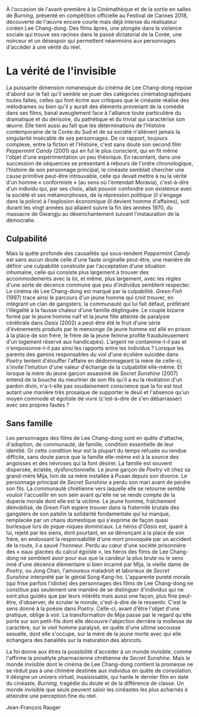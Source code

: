 À l'occasion de l'avant-première à la Cinémathèque et de la sortie en salles de *Burning*, présenté en compétition officielle au Festival de Cannes 2018, découverte de l'œuvre encore courte mais déjà intense du réalisateur coréen Lee Chang-dong. Des films âpres, une plongée dans la violence sociale qui trouve ses racines dans le passé dictatorial de la Corée, une noirceur et un désespoir qui permettent néanmoins aux personnages d'accéder à une vérité du réel.

# La vérité de l'invisible

La puissante dimension romanesque du cinéma de Lee Chang-dong repose d'abord sur le fait qu'il semble se jouer des catégories cinématographiques toutes faites, celles qui font écrire aux critiques que le cinéaste réalise des mélodrames ou bien qu'il y aurait des éléments provenant de la comédie dans ses films, banal aveuglement face à l'alliance toute particulière du dramatique et du dérisoire, du pathétique et du trivial qui caractérise son œuvre. Elle tient aussi au fait que les déterminations de l'Histoire contemporaine de la Corée du Sud et de sa société n'aliènent jamais la singularité insécable de ses personnages. De ce rapport, toujours complexe, entre la fiction et l'Histoire, c'est sans doute son second film *Peppermint Candy* (2001) qui en fut le plus conscient, qui en fit même l'objet d'une expérimentation un peu théorique. En racontant, dans une succession de séquences se présentant à rebours de l'ordre chronologique, l'histoire de son personnage principal, le cinéaste semblait chercher une cause primitive peut-être introuvable, celle qui devait mettre à nu la vérité d'un homme «&nbsp;conformiste&nbsp;» (au sens où l'entendait Moravia), c'est-à-dire d'un individu qui, par ses choix, allait pouvoir confondre son existence avec la société et ses métamorphoses, de la répression politique (il s'engage dans la police) à l'explosion économique (il devient homme d'affaires), soit durant les vingt années qui allaient suivre la fin des années 1970, du massacre de Gwangju au désenchantement suivant l'instauration de la démocratie.

## Culpabilité

Mais la quête profonde des causalités qui sous-tendent *Peppermint Candy* est sans aucun doute celle d'une faute originelle peut-être, une manière de définir une culpabilité construite par l'acceptation d'une situation inhumaine, celle qui consiste plus largement à trouver des accommodements avec la loi, et même, plus largement, avec les règles d'une sorte de décence commune que peu d'individus semblent respecter. Le cinéma de Lee Chang-dong est marqué par la culpabilité. *Green Fish* (1997) trace ainsi le parcours d'un jeune homme qui croit trouver, en intégrant un clan de gangsters, la communauté qui lui fait défaut, préférant l'illégalité à la fausse chaleur d'une famille déglinguée. Le couple bizarre formé par le jeune homme naïf et la jeune fille atteinte de paralysie cérébrale dans *Oasis* (2002) a peut-être été le fruit d'une série d'événements produits par le mensonge (le jeune homme est allé en prison à la place de son frère, le frère de la jeune femme profite frauduleusement d'un logement réservé aux handicapés). L'argent ne contamine-t-il pas et n'empoisonne-t-il pas ainsi les rapports entre les individus&nbsp;? Lorsque les parents des gamins responsables du viol d'une écolière suicidée dans *Poetry* tentent d'étouffer l'affaire en dédommageant la mère de celle-ci, s'invite l'intuition d'une valeur d'échange de la culpabilité elle-même. Et lorsque la mère du jeune garçon assassiné de *Secret Sunshine* (2007) entend de la bouche du meurtrier de son fils qu'il a eu la révélation d'un pardon divin, n'a-t-elle pas soudainement conscience que la foi est tout autant une manière très prosaïque de supporter le deuil et l'absence qu'un moyen commode et égotiste de vivre (c'est-à-dire de s'en débarrasser) avec ses propres fautes&nbsp;?

## Sans famille

Les personnages des films de Lee Chang-dong sont en quête d'attache, d'adoption, de communauté, de famille, condition essentielle de leur identité. Or cette condition leur est la plupart du temps refusée ou rendue difficile, sans doute parce que la famille elle-même est à la source des angoisses et des névroses qui la font désirer. La famille est souvent dispersée, éclatée, dysfonctionnelle. Le jeune garçon de *Poetry* vit chez sa grand-mère Mija, loin de sa mère installée à Pusan depuis son divorce. Le personnage principal de *Secret Sunshine* a perdu son mari avant de perdre son fils. La communauté chrétienne vers laquelle elle se retourne semble vouloir l'accueillir en son sein avant qu'elle ne se rende compte de la duperie morale dont elle est la victime. Le jeune homme, fraîchement démobilisé, de *Green Fish* espère trouver dans la fraternité brutale des gangsters de son patelin la solidarité fondamentale qui lui manque, remplacée par un chaos domestique qui s'exprime de façon quasi burlesque lors de pique-niques dominicaux. Le héros d'*Oasis* est, quant à lui, rejeté par les siens, dont pourtant, en se dénonçant à la place de son frère, en endossant la responsabilité d'une mort provoquée par un accident de la route, il a sauvé l'honneur. Perdu au cœur d'une société prisonnière des «&nbsp;eaux glacées du calcul égoïste&nbsp;», les héros des films de Lee Chang-dong ne semblent avoir pour eux que la candeur la plus brute ou le sens inné d'une décence élémentaire si bien incarné par Mija, la vieille dame de *Poetry*, ou Jong Chan, l'amoureux maladroit et laborieux de *Secret Sunshine* interprété par le génial Song Kang-ho. L'apparente pureté morale (qui frise parfois l'idiotie) des personnages des films de Lee Chang-dong ne constitue pas seulement une manière de se distinguer d'individus qui ne sont plus guidés que par leurs intérêts mais aussi une façon, plus fine peut-être, d'observer, de scruter le monde, c'est-à-dire de le ressentir. C'est le sens donné à la poésie dans *Poetry*. Celle-ci, avant d'être l'objet d'une pratique, oblige à voir. La transformation de Mija passe par le regard qu'elle porte sur son petit-fils dont elle découvre l'abjection derrière la mollesse de caractère, sur le vieil homme paralysé, en quête d'une ultime secousse sexuelle, dont elle s'occupe, sur la mère de la jeune morte avec qui elle échangera des banalités sur la maturation des abricots.

La foi donne aux êtres la possibilité d'accéder à un monde invisible, comme l'affirme la prosélyte pharmacienne chrétienne de *Secret Sunshine*. Mais le monde invisible dont le cinéma de Lee Chang-dong contient la promesse ne se réduit pas à une chimère destinée aux individus en quête de consolation. Il désigne un univers virtuel, insaisissable, qui hante le dernier film en date du cinéaste, *Burning*, tragédie du doute et de la différence de classe. Un monde invisible que seuls peuvent saisir les cinéastes les plus acharnés à atteindre une perception fine du réel.

Jean-François Rauger